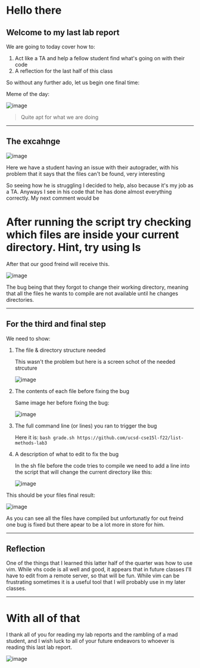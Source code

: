 # Hello there
## Welcome to my last lab report 

We are going to today cover how to:
1. Act like a TA and help a fellow student find what's going on with their code
2. A reflection for the last half of this class

So without any further ado, let us begin one final time:

Meme of the day:

![image](https://github.com/DanielGalicia94/cse15l-lab-reports/assets/56609916/971b3c6b-b12f-41ca-bed3-cc8d3a75ff63)
> Quite apt for what we are doing
---

## The excahnge

![image](https://github.com/DanielGalicia94/cse15l-lab-reports/assets/56609916/03488f27-ba30-46da-9e4a-b56cc46dfad8)

Here we have a student having an issue with their autograder, with his problem that it says that the files can't be found, very interesting

So seeing how he is struggling I decided to help, also because it's my job as a TA. Anyways I see in his code that he has done almost everything correctly. My next comment would be 

# After running the script try checking which files are inside your current directory. Hint, try using ls

After that our good freind will receive this.

![image](https://github.com/DanielGalicia94/cse15l-lab-reports/assets/56609916/5b0f3d52-466e-4e3e-8a70-c9617261cc37)

The bug being that they forgot to change their working directory, meaning that all the files he wants to compile are not available until he changes directories.

---

## For the third and final step

We need to show:
1. The file & directory structure needed
    
    This wasn't the problem but here is a screen schot of the needed strcuture
    
    ![image](https://github.com/DanielGalicia94/cse15l-lab-reports/assets/56609916/679c3c41-7e76-4004-966b-ed14fa3d1ddb)

    
2. The contents of each file before fixing the bug

    Same image her before fixing the bug:
    
    ![image](https://github.com/DanielGalicia94/cse15l-lab-reports/assets/56609916/6e7b2abe-c456-4b42-8841-cc9cc929782b)


3. The full command line (or lines) you ran to trigger the bug

    Here it is:
    ```bash grade.sh https://github.com/ucsd-cse15l-f22/list-methods-lab3```

4. A description of what to edit to fix the bug

    In the sh file before the code tries to compile we need to add a line into the script that will
    change the current directory like this:
    
    ![image](https://github.com/DanielGalicia94/cse15l-lab-reports/assets/56609916/89a898c7-3493-4c1f-875b-70c3c7d6043f)
    

This should be your files final result:

![image](https://github.com/DanielGalicia94/cse15l-lab-reports/assets/56609916/bd861d4f-ba2c-4a7e-a7f3-42fc3d1d06eb)

As you can see all the files have compiled but unfortunatly for out freind one bug is fixed but there apear to be a lot more in store for him.

---

## Reflection

One of the things that	I learned this latter half of the quarter was how to use vim. While vhs code is all well and good, it appears that in future classes I'll have to edit from a remote server, so that will be fun. While vim can be frustrating sometimes it is a useful tool that I will probably use in my later classes. 

---

# With all of that

I thank all of you for reading my lab reports and the rambling of a mad student, and I wish luck to all of your future endeavors to whoever is reading this last lab report.

![image](https://github.com/DanielGalicia94/cse15l-lab-reports/assets/56609916/c1c83bbe-4767-4100-b519-dd09dab470cd)


